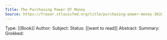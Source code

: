 ```yaml
---
Title: The Purchasing Power Of Money
Source: https://fraser.stlouisfed.org/title/purchasing-power-money-3610/fulltext
---
```

Type: [[Book]]
Author: 
Subject:
Status: [[want to read]]
Abstract:
Summary:
Grokked: